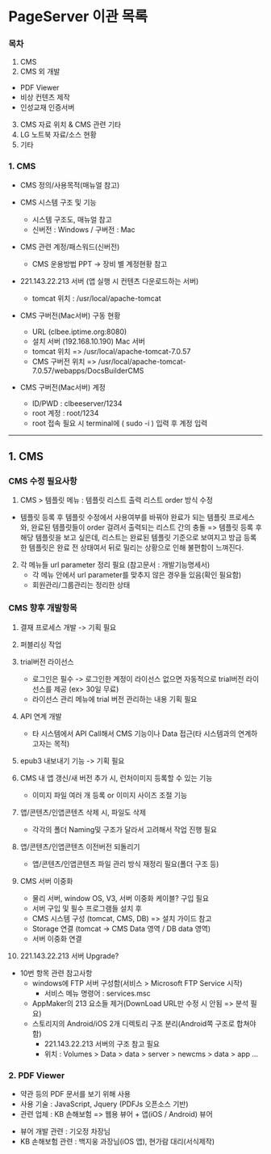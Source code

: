 # PageServer 이관 목록

### 목차

1. CMS
2. CMS 외 개발
  - PDF Viewer
  - 비상 컨텐츠 제작
  - 인성교재 인증서버
3. CMS 자료 위치 & CMS 관련 기타
4. LG 노트북 자료/소스 현황
5. 기타

### 1. CMS

* CMS 정의/사용목적(매뉴얼 참고)

* CMS 시스템 구조 및 기능
  - 시스템 구조도, 매뉴얼 참고
  - 신버전 : Windows / 구버전 : Mac

* CMS 관련 계정/패스워드(신버전)
  - CMS 운용방법 PPT -> 장비 별 계정현황 참고

* 221.143.22.213 서버 (앱 실행 시 컨텐츠 다운로드하는 서버)
  - tomcat 위치 : /usr/local/apache-tomcat

* CMS 구버전(Mac서버) 구동 현황
  - URL (clbee.iptime.org:8080)
  - 설치 서버 (192.168.10.190) Mac 서버
  - tomcat 위치 => /usr/local/apache-tomcat-7.0.57
  - CMS 구버전 위치 => /usr/local/apache-tomcat-7.0.57/webapps/DocsBuilderCMS

* CMS 구버전(Mac서버) 계정
  - ID/PWD : clbeeserver/1234
  - root 계정 : root/1234
  - root 접속 필요 시 terminal에 ( sudo -i ) 입력 후 계정 입력

<hr>

## 1. CMS

### CMS 수정 필요사항

1. CMS > 템플릿 메뉴 : 템플릿 리스트 출력 리스트 order 방식 수정

  * 템플릿 등록 후 템플릿 수정에서 사용여부를 바꿔야 완료가 되는 템플릿 프로세스와, 완료된 템플릿들이 order 걸려서 출력되는 리스트 간의  충돌 => 템플릿 등록 후 해당 템플릿을 보고 싶은데, 리스트는 완료된 템플릿 기준으로 보여지고 방금 등록한 템플릿은 완료 전 상태여서 뒤로 밀리는 상황으로 인해 불편함이 느껴진다.

2. 각 메뉴들 url parameter 정리 필요 (참고문서 : 개발기능명세서)
    * 각 메뉴 안에서 url parameter를 맞추지 않은 경우들 있음(확인 필요함)
    * 회원관리/그룹관리는 정리한 상태

### CMS 향후 개발항목

1. 결재 프로세스 개발 -> 기획 필요
2. 퍼블리싱 작업
3. trial버전 라이선스 
    * 로그인은 필수 -> 로그인한 계정이 라이선스 없으면 자동적으로 trial버전 라이선스를 제공 (ex> 30일 무료)
    * 라이선스 관리 메뉴에 trial 버전 관리하는 내용 기획 필요
4. API 연계 개발
    * 타 시스템에서 API Call해서 CMS 기능이나 Data 접근(타 시스템과의 연계하고자는 목적)
5. epub3 내보내기 기능 -> 기획 필요
6. CMS 내 앱 갱신/새 버전 추가 시, 런처이미지 등록할 수 있는 기능
    * 이미지 파일 여러 개 등록 or 이미지 사이즈 조절 기능

7. 앱/콘텐츠/인앱콘텐츠 삭제 시, 파일도 삭제
    *  각각의 폴더 Naming및 구조가 달라서 고려해서 작업 진행 필요
8. 앱/콘텐츠/인앱콘텐츠 이전버전 되돌리기
    * 앱/콘텐츠/인앱콘텐츠 파일 관리 방식 재정리 필요(폴더 구조 등)
9. CMS 서버 이중화
    * 물리 서버, window OS, V3, 서버 이중화 케이블? 구입 필요
    * 서버 구입 및 필수 프로그램들 설치 후
    * CMS 시스템 구성 (tomcat, CMS, DB) => 설치 가이드 참고
    * Storage 연결 (tomcat -> CMS Data 영역 / DB data 영역)
    * 서버 이중화 연결
10. 221.143.22.213 서버 Upgrade?

* 10번 항목 관련 참고사항
    * windows에 FTP 서버 구성함(서비스 > Microsoft FTP Service 시작)
        - 서비스 메뉴 명령어 : services.msc
    * AppMaker의 213 요소들 제거(DownLoad URL만 수정 시 안됨 => 분석 필요)
    * 스토리지의 Android/iOS 2개 디렉토리 구조 분리(Android쪽 구조로 합쳐야 함)
        - 221.143.22.213 서버의 구조 참고 필요
        - 위치 : Volumes > Data > data > server > newcms > data > app …

### 2. PDF Viewer

- 약관 등의 PDF 문서를 보기 위해 사용
- 사용 기술 : JavaScript, Jquery (PDFJs 오픈소스 기반)
- 관련 업체 : KB 손해보험
=> 웹용 뷰어 + 앱(iOS / Android) 뷰어

* 뷰어 개발 관련 : 기오정 차장님
* KB 손해보험 관련 : 백지웅 과장님(iOS 앱), 현가람 대리(서식제작)

